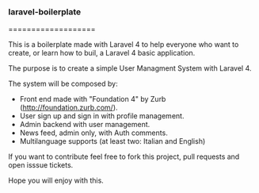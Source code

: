 ### laravel-boilerplate
===================
 
This is a boilerplate made with Laravel 4 to help everyone who want to create, or learn how to buil, a Laravel 4 basic application.

 
The purpose is to create a simple User Managment System with Laravel 4.
 
The system will be composed by:
- Front end made with "Foundation 4" by Zurb (http://foundation.zurb.com/).
- User sign up and sign in with profile management.
- Admin backend with user management.
- News feed, admin only, with Auth comments.
- Multilanguage supports (at least two: Italian and English)

If you want to contribute feel free to fork this project, pull requests and open isssue tickets.

Hope you will enjoy with this.
